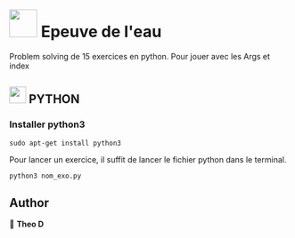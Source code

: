# <img src="https://o.remove.bg/downloads/961d87d3-7ce9-4ce8-ac52-f5f3352f4570/image-removebg-preview.png" width="50"> Epeuve de l'eau 

Problem solving de 15 exercices en python. Pour jouer avec les Args et index


## <img src="https://external-content.duckduckgo.com/iu/?u=https%3A%2F%2Fpluspng.com%2Fimg-png%2Fpython-logo-png-open-2000.png&f=1&nofb=1&ipt=c4e3115fe5ee608c5600f628ed83b64a367b2d65916bc733846a538a318a1214&ipo=images" width="30"> PYTHON


### Installer python3 

    sudo apt-get install python3



Pour lancer un exercice, il suffit de lancer le fichier python dans le terminal.

```
python3 nom_exo.py 
```


## Author

👤 **Theo D**